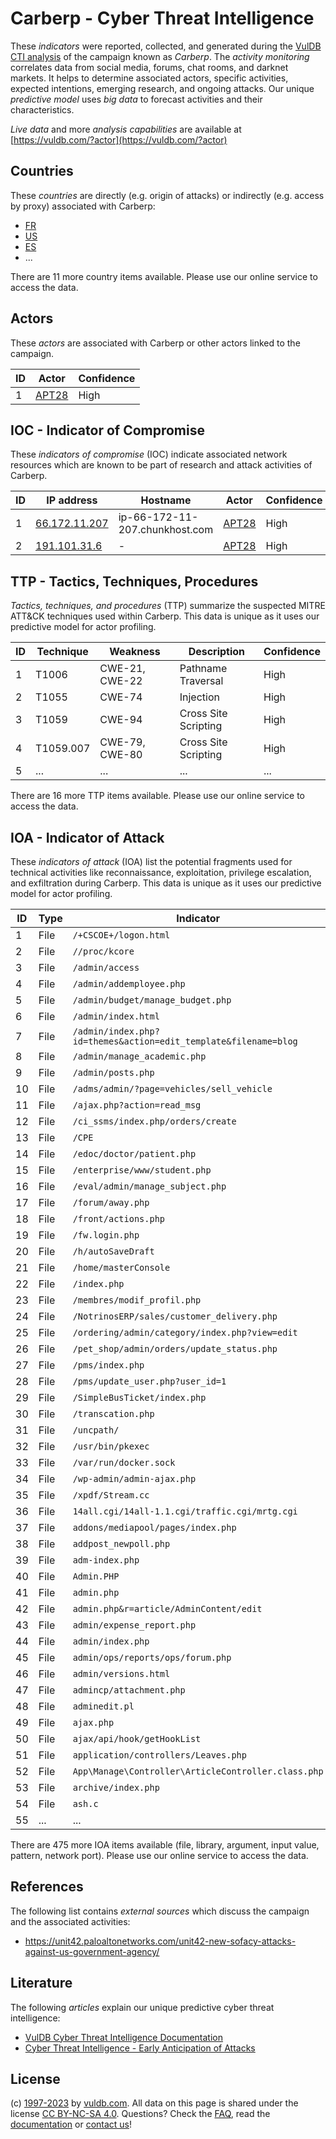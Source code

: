# Carberp - Cyber Threat Intelligence

These _indicators_ were reported, collected, and generated during the [VulDB CTI analysis](https://vuldb.com/?kb.cti) of the campaign known as _Carberp_. The _activity monitoring_ correlates data from social media, forums, chat rooms, and darknet markets. It helps to determine associated actors, specific activities, expected intentions, emerging research, and ongoing attacks. Our unique _predictive model_ uses _big data_ to forecast activities and their characteristics.

_Live data_ and more _analysis capabilities_ are available at [https://vuldb.com/?actor](https://vuldb.com/?actor)

## Countries

These _countries_ are directly (e.g. origin of attacks) or indirectly (e.g. access by proxy) associated with Carberp:

* [FR](https://vuldb.com/?country.fr)
* [US](https://vuldb.com/?country.us)
* [ES](https://vuldb.com/?country.es)
* ...

There are 11 more country items available. Please use our online service to access the data.

## Actors

These _actors_ are associated with Carberp or other actors linked to the campaign.

ID | Actor | Confidence
-- | ----- | ----------
1 | [APT28](https://vuldb.com/?actor.apt28) | High

## IOC - Indicator of Compromise

These _indicators of compromise_ (IOC) indicate associated network resources which are known to be part of research and attack activities of Carberp.

ID | IP address | Hostname | Actor | Confidence
-- | ---------- | -------- | ----- | ----------
1 | [66.172.11.207](https://vuldb.com/?ip.66.172.11.207) | ip-66-172-11-207.chunkhost.com | [APT28](https://vuldb.com/?actor.apt28) | High
2 | [191.101.31.6](https://vuldb.com/?ip.191.101.31.6) | - | [APT28](https://vuldb.com/?actor.apt28) | High

## TTP - Tactics, Techniques, Procedures

_Tactics, techniques, and procedures_ (TTP) summarize the suspected MITRE ATT&CK techniques used within Carberp. This data is unique as it uses our predictive model for actor profiling.

ID | Technique | Weakness | Description | Confidence
-- | --------- | -------- | ----------- | ----------
1 | T1006 | CWE-21, CWE-22 | Pathname Traversal | High
2 | T1055 | CWE-74 | Injection | High
3 | T1059 | CWE-94 | Cross Site Scripting | High
4 | T1059.007 | CWE-79, CWE-80 | Cross Site Scripting | High
5 | ... | ... | ... | ...

There are 16 more TTP items available. Please use our online service to access the data.

## IOA - Indicator of Attack

These _indicators of attack_ (IOA) list the potential fragments used for technical activities like reconnaissance, exploitation, privilege escalation, and exfiltration during Carberp. This data is unique as it uses our predictive model for actor profiling.

ID | Type | Indicator | Confidence
-- | ---- | --------- | ----------
1 | File | `/+CSCOE+/logon.html` | High
2 | File | `//proc/kcore` | Medium
3 | File | `/admin/access` | High
4 | File | `/admin/addemployee.php` | High
5 | File | `/admin/budget/manage_budget.php` | High
6 | File | `/admin/index.html` | High
7 | File | `/admin/index.php?id=themes&action=edit_template&filename=blog` | High
8 | File | `/admin/manage_academic.php` | High
9 | File | `/admin/posts.php` | High
10 | File | `/adms/admin/?page=vehicles/sell_vehicle` | High
11 | File | `/ajax.php?action=read_msg` | High
12 | File | `/ci_ssms/index.php/orders/create` | High
13 | File | `/CPE` | Low
14 | File | `/edoc/doctor/patient.php` | High
15 | File | `/enterprise/www/student.php` | High
16 | File | `/eval/admin/manage_subject.php` | High
17 | File | `/forum/away.php` | High
18 | File | `/front/actions.php` | High
19 | File | `/fw.login.php` | High
20 | File | `/h/autoSaveDraft` | High
21 | File | `/home/masterConsole` | High
22 | File | `/index.php` | Medium
23 | File | `/membres/modif_profil.php` | High
24 | File | `/NotrinosERP/sales/customer_delivery.php` | High
25 | File | `/ordering/admin/category/index.php?view=edit` | High
26 | File | `/pet_shop/admin/orders/update_status.php` | High
27 | File | `/pms/index.php` | High
28 | File | `/pms/update_user.php?user_id=1` | High
29 | File | `/SimpleBusTicket/index.php` | High
30 | File | `/transcation.php` | High
31 | File | `/uncpath/` | Medium
32 | File | `/usr/bin/pkexec` | High
33 | File | `/var/run/docker.sock` | High
34 | File | `/wp-admin/admin-ajax.php` | High
35 | File | `/xpdf/Stream.cc` | High
36 | File | `14all.cgi/14all-1.1.cgi/traffic.cgi/mrtg.cgi` | High
37 | File | `addons/mediapool/pages/index.php` | High
38 | File | `addpost_newpoll.php` | High
39 | File | `adm-index.php` | High
40 | File | `Admin.PHP` | Medium
41 | File | `admin.php` | Medium
42 | File | `admin.php&r=article/AdminContent/edit` | High
43 | File | `admin/expense_report.php` | High
44 | File | `admin/index.php` | High
45 | File | `admin/ops/reports/ops/forum.php` | High
46 | File | `admin/versions.html` | High
47 | File | `admincp/attachment.php` | High
48 | File | `adminedit.pl` | Medium
49 | File | `ajax.php` | Medium
50 | File | `ajax/api/hook/getHookList` | High
51 | File | `application/controllers/Leaves.php` | High
52 | File | `App\Manage\Controller\ArticleController.class.php` | High
53 | File | `archive/index.php` | High
54 | File | `ash.c` | Low
55 | ... | ... | ...

There are 475 more IOA items available (file, library, argument, input value, pattern, network port). Please use our online service to access the data.

## References

The following list contains _external sources_ which discuss the campaign and the associated activities:

* https://unit42.paloaltonetworks.com/unit42-new-sofacy-attacks-against-us-government-agency/

## Literature

The following _articles_ explain our unique predictive cyber threat intelligence:

* [VulDB Cyber Threat Intelligence Documentation](https://vuldb.com/?kb.cti)
* [Cyber Threat Intelligence - Early Anticipation of Attacks](https://www.scip.ch/en/?labs.20201022)

## License

(c) [1997-2023](https://vuldb.com/?kb.changelog) by [vuldb.com](https://vuldb.com/?kb.about). All data on this page is shared under the license [CC BY-NC-SA 4.0](https://creativecommons.org/licenses/by-nc-sa/4.0/). Questions? Check the [FAQ](https://vuldb.com/?kb.faq), read the [documentation](https://vuldb.com/?kb) or [contact us](https://vuldb.com/?contact)!
